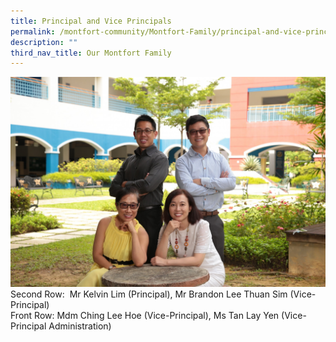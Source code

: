 ```yaml
---
title: Principal and Vice Principals
permalink: /montfort-community/Montfort-Family/principal-and-vice-principals/
description: ""
third_nav_title: Our Montfort Family
---
```


![](/images/2021%20SL.jpeg)
Second Row:  Mr Kelvin Lim (Principal), Mr Brandon Lee Thuan Sim (Vice-Principal)     
Front Row: Mdm Ching Lee Hoe (Vice-Principal), Ms Tan Lay Yen (Vice-Principal Administration)